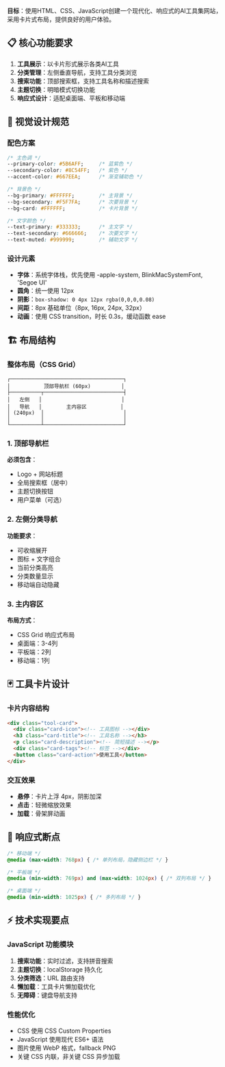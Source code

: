 **目标**：使用HTML、CSS、JavaScript创建一个现代化、响应式的AI工具集网站，采用卡片式布局，提供良好的用户体验。

## 📋 核心功能要求
1. **工具展示**：以卡片形式展示各类AI工具
2. **分类管理**：左侧垂直导航，支持工具分类浏览
3. **搜索功能**：顶部搜索框，支持工具名称和描述搜索
4. **主题切换**：明暗模式切换功能
5. **响应式设计**：适配桌面端、平板和移动端

## 🎨 视觉设计规范

### 配色方案
```css
/* 主色调 */
--primary-color: #5B6AFF;     /* 蓝紫色 */
--secondary-color: #8C54FF;   /* 紫色 */
--accent-color: #667EEA;      /* 渐变辅助色 */

/* 背景色 */
--bg-primary: #FFFFFF;        /* 主背景 */
--bg-secondary: #F5F7FA;      /* 次要背景 */
--bg-card: #FFFFFF;           /* 卡片背景 */

/* 文字颜色 */
--text-primary: #333333;      /* 主文字 */
--text-secondary: #666666;    /* 次要文字 */
--text-muted: #999999;        /* 辅助文字 */
```

### 设计元素
- **字体**：系统字体栈，优先使用 -apple-system, BlinkMacSystemFont, 'Segoe UI'
- **圆角**：统一使用 12px
- **阴影**：`box-shadow: 0 4px 12px rgba(0,0,0,0.08)`
- **间距**：8px 基础单位（8px, 16px, 24px, 32px）
- **动画**：使用 CSS transition，时长 0.3s，缓动函数 ease

## 🏗️ 布局结构

### 整体布局（CSS Grid）
```
┌─────────────────────────────────────┐
│           顶部导航栏 (60px)          │
├──────────┬──────────────────────────┤
│   左侧   │                          │
│   导航   │        主内容区           │
│ (240px)  │                          │
│          │                          │
└──────────┴──────────────────────────┘
```

### 1. 顶部导航栏
**必须包含**：
- Logo + 网站标题
- 全局搜索框（居中）
- 主题切换按钮
- 用户菜单（可选）

### 2. 左侧分类导航
**功能要求**：
- 可收缩展开
- 图标 + 文字组合
- 当前分类高亮
- 分类数量显示
- 移动端自动隐藏

### 3. 主内容区
**布局方式**：
- CSS Grid 响应式布局
- 桌面端：3-4列
- 平板端：2列  
- 移动端：1列

## 🃏 工具卡片设计

### 卡片内容结构
```html
<div class="tool-card">
  <div class="card-icon"><!-- 工具图标 --></div>
  <h3 class="card-title"><!-- 工具名称 --></h3>
  <p class="card-description"><!-- 简短描述 --></p>
  <div class="card-tags"><!-- 标签 --></div>
  <button class="card-action">使用工具</button>
</div>
```

### 交互效果
- **悬停**：卡片上浮 4px，阴影加深
- **点击**：轻微缩放效果
- **加载**：骨架屏动画

## 📱 响应式断点
```css
/* 移动端 */
@media (max-width: 768px) { /* 单列布局，隐藏侧边栏 */ }

/* 平板端 */
@media (min-width: 769px) and (max-width: 1024px) { /* 双列布局 */ }

/* 桌面端 */
@media (min-width: 1025px) { /* 多列布局 */ }
```

## ⚡ 技术实现要点

### JavaScript 功能模块
1. **搜索功能**：实时过滤，支持拼音搜索
2. **主题切换**：localStorage 持久化
3. **分类筛选**：URL 路由支持
4. **懒加载**：工具卡片懒加载优化
5. **无障碍**：键盘导航支持

### 性能优化
- CSS 使用 CSS Custom Properties
- JavaScript 使用现代 ES6+ 语法
- 图片使用 WebP 格式，fallback PNG
- 关键 CSS 内联，非关键 CSS 异步加载
